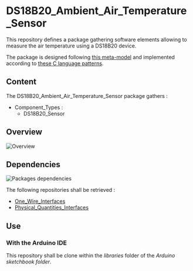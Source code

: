 # DS18B20_Ambient_Air_Temperature_Sensor

This repository defines a package gathering software elements allowing to measure the air
temperature using a DS18B20 device.

The package is designed following
[this meta-model](https://github.com/HomeMadeBots/Embedded_Software_Meta_Model) and implemented
according to [these C language
patterns](https://github.com/HomeMadeBots/C-language-patterns-for-Embedded-Software-Meta-Model).

## Content

The DS18B20_Ambient_Air_Temperature_Sensor package gathers :
* Component_Types :
  * DS18B20_Sensor

## Overview

![Overview](http://www.plantuml.com/plantuml/proxy?cache=no&src=https://raw.github.com/HomeMadeBots/DS18B20_Ambient_Air_Temperature_Sensor/master/doc/overview.puml)

## Dependencies

![Packages dependencies](http://www.plantuml.com/plantuml/proxy?cache=no&src=https://raw.github.com/HomeMadeBots/DS18B20_Ambient_Air_Temperature_Sensor/master/doc/dependencies.puml)

The following repositories shall be retrieved :
* [One_Wire_Interfaces](https://github.com/HomeMadeBots/One_Wire_Interfaces)
* [Physical_Quantities_Interfaces](https://github.com/HomeMadeBots/Physical_Quantities_Interfaces)

## Use

### With the Arduino IDE

This repository shall be clone within the _libraries_ folder of the _Arduino sketchbook folder_.
